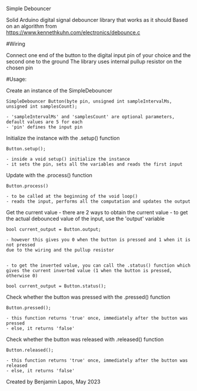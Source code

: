 Simple Debouncer

Solid Arduino digital signal debouncer library that works as it should 
Based on an algorithm from https://www.kennethkuhn.com/electronics/debounce.c



#Wiring

Connect one end of the button to the digital input pin of your choice and the second one to the ground
The library uses internal pullup resistor on the chosen pin


#Usage:

Create an instance of the SimpleDebouncer

    SimpleDebouncer Button(byte pin, unsigned int sampleIntervalMs, unsigned int samplesCount);

    - 'sampleIntervalMs' and 'samplesCount' are optional parameters, default values are 5 for each
    - 'pin' defines the input pin


Initialize the instance with the .setup() function

    Button.setup();

    - inside a void setup() initialize the instance
    - it sets the pin, sets all the variables and reads the first input


Update with the .process() function

    Button.process()

    - to be called at the beginning of the void loop()
    - reads the input, performs all the computation and updates the output


Get the current value
    - there are 2 ways to obtain the current value
    - to get the actual debounced value of the input, use the 'output' variable

    bool current_output = Button.output;

    - however this gives you 0 when the button is pressed and 1 when it is not pressed
    due to the wiring and the pullup resistor


    - to get the inverted value, you can call the .status() function which 
    gives the current inverted value (1 when the button is pressed, otherwise 0)

    bool current_output = Button.status();


Check whether the button was pressed with the .pressed() function
    
    Button.pressed();

    - this function returns 'true' once, immediately after the button was pressed
    - else, it returns 'false'


Check whether the button was released with .released() function

    Button.released();

    - this function returns 'true' once, immediately after the button was released
    - else, it returns 'false'



Created by Benjamin Lapos, May 2023
